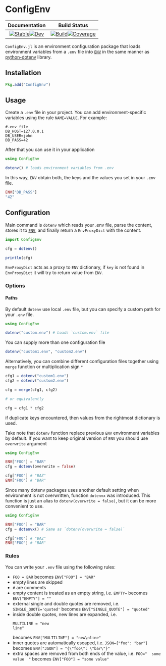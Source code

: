 # ConfigEnv

|                                                                                                  **Documentation**                                                                                                  |                                                                                                                          **Build Status**                                                                                                                          |
|:-------------------------------------------------------------------------------------------------------------------------------------------------------------------------------------------------------------------:|:------------------------------------------------------------------------------------------------------------------------------------------------------------------------------------------------------------------------------------------------------------------:|
| [![Stable](https://img.shields.io/badge/docs-stable-blue.svg)](https://Arkoniak.github.io/ConfigEnv.jl/stable)[![Dev](https://img.shields.io/badge/docs-dev-blue.svg)](https://Arkoniak.github.io/ConfigEnv.jl/dev) | [![Build](https://github.com/Arkoniak/ConfigEnv.jl/workflows/CI/badge.svg)](https://github.com/Arkoniak/ConfigEnv.jl/actions)[![Coverage](https://codecov.io/gh/Arkoniak/ConfigEnv.jl/branch/master/graph/badge.svg)](https://codecov.io/gh/Arkoniak/ConfigEnv.jl) |

`ConfigEnv.jl` is an environment configuration package that loads environment variables from a `.env` file into [`ENV`](https://docs.julialang.org/en/latest/manual/environment-variables/) in the same manner as [python-dotenv](https://github.com/theskumar/python-dotenv) library.

## Installation

```julia
Pkg.add("ConfigEnv")
```

## Usage
Create a `.env` file in your project. You can add environment-specific variables using the rule `NAME=VALUE`.
For example:

```dosini
#.env file
DB_HOST=127.0.0.1
DB_USER=john
DB_PASS=42
```

After that you can use it in your application

```julia
using ConfigEnv

dotenv() # loads environment variables from .env
```

In this way, `ENV` obtain both, the keys and the values you set in your `.env` file.

```julia
ENV["DB_PASS"]
"42"
```

## Configuration

Main command is `dotenv` which reads your .env file, parse the content, stores it to 
[`ENV`](https://docs.julialang.org/en/latest/manual/environment-variables/),
and finally return a `EnvProxyDict` with the content.  

```julia
import ConfigEnv

cfg = dotenv()

println(cfg)
```

`EnvProxyDict` acts as a proxy to `ENV` dictionary, if `key` is not found in `EnvProxyDict` it will try to return value from `ENV`.

### Options

#### Paths

By default `dotenv` use local `.env` file, but you can specify a custom path for your `.env` file.

```julia
using ConfigEnv

dotenv("custom.env") # Loads `custom.env` file
```

You can supply more than one configuration file

```julia
dotenv("custom1.env", "custom2.env")
```

Alternatively, you can combine different configuration files together using `merge` function or multiplication sign `*`

```julia
cfg1 = dotenv("custom1.env")
cfg2 = dotenv("custom2.env")

cfg = merge(cfg1, cfg2)

# or equivalently

cfg = cfg1 * cfg2
```
if duplicate keys encountered, then values from the rightmost dictionary is used.

Take note that `dotenv` function replace previous `ENV` environment variables by default. If you want to keep original version of `ENV` you should use `overwrite` argument

```julia
using ConfigEnv

ENV["FOO"] = "BAR"
cfg = dotenv(overwrite = false)

cfg["FOO"] # "BAZ"
ENV["FOO"] # "BAR"
```

Since many dotenv packages uses another default setting when environment is not overwritten, function `dotenvx` was introduced. This function is just an alias to `dotenv(overwrite = false)`, but it can be more convenient to use.

```julia
using ConfigEnv

ENV["FOO"] = "BAR"
cfg = dotenvx() # Same as `dotenv(overwrite = false)`

cfg["FOO"] # "BAZ"
ENV["FOO"] # "BAR"
```

### Rules

You can write your `.env` file using the following rules:

- `FOO = BAR` becomes `ENV["FOO"] = "BAR"`
- empty lines are skipped
- `#` are comments
- empty content is treated as an empty string, i.e. `EMPTY=` becomes `ENV["EMPTY"] = ""`
- external single and double quotes are removed, i.e. `SINGLE_QUOTE='quoted'` becomes `ENV["SINGLE_QUOTE"] = "quoted"`
- inside double quotes, new lines are expanded, i.e.
  ```
  MULTILINE = "new
  line"
  ```
  becomes `ENV["MULTILINE"] = "new\nline"`
- inner quotes are automatically escaped, i.e. `JSON={"foo": "bar"}` becomes `ENV["JSON"] = "{\"foo\": \"bar\"}"`
- extra spaces are removed from both ends of the value, i.e. `FOO="  some value  "` becomes `ENV["FOO"] = "some value"`
